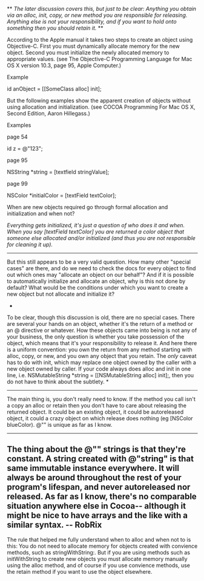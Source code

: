 

**
*The later discussion covers this, but just to be clear:  Anything you obtain via an alloc, init, copy, or new method you are responsible for releasing.  Anything else is not your responsibility, and if you want to hold onto something then you should retain it.*
**

According to the Apple manual it takes two steps to create an object using Objective-C.  First you must dynamically allocate memory for the new object.  Second you must initialize the newly allocated memory to appropriate values. (see The Objective-C Programming Language for Mac OS X version 10.3, page 95, Apple Computer.)

Example
    
id anObject = [[SomeClass alloc] init];


But the following examples show the apparent creation of objects without using allocation and initialization.  (see COCOA Programming For Mac OS X, Second Edition, Aaron Hillegass.)

Examples

page 54
    
id z = @"123";


page 95
    
NSString *string = [textfield stringValue];


page 99
    
NSColor *initialColor = [textField textColor];


When are new objects required go through formal allocation and initialization and when not?

*Everything gets initialized, it's just a question of who does it and when.  When you say [textField textColor] you are returned a color object that someone else allocated and/or initialized (and thus you are not responsible for cleaning it up).*

----
But this still appears to be a very valid question. How many other "special cases" are there, and do we need to check the docs for every object to find out which ones may "allocate an object on our behalf"? And if it is possible to automatically initialize and allocate an object, why is this not done by default? What would be the conditions under which you want to create a new object but not allocate and initialize it?

*
To be clear, though this discussion is old, there are no special cases.  There are several your hands on an object, whether it's the return of a method or an @ directive or whatever.  How these objects came into being is not any of your business, the only question is whether you take possession of the object, which means that it's your responsibility to release it.  And here there is a uniform convention: you own the return from any method starting with     alloc,     copy, or     new, and you own any object that you     retain.  The _only_ caveat has to do with     init, which may replace one object owned by the caller with a new object owned by caller.  If your code always does     alloc and     init in one line, i.e.     NSMutableString *string = [[NSMutableString alloc] init];, then you do not have to think about the subtlety.
* 

----
The main thing is, you don't really need to know. If the method you call isn't a copy an alloc or retain then you don't have to care about releasing the returned object. It could be an existing object, it could be autoreleased object, it could a crazy object on which release does nothing (eg [NSColor blueColor). @"" is unique as far as I know.

----
The thing about the @"" strings is that they're constant. A string created with @"string" is that same immutable instance everywhere. It will always be around throughout the rest of your program's lifespan, and never autoreleased nor released. As far as I know, there's no comparable situation anywhere else in Cocoa-- although it might be nice to have arrays and the like with a similar syntax. -- RobRix
----
The rule that helped me fully understand when to alloc and when not to is this: You do not need to allocate memory for objects created with convience methods, such as     stringWithString:.  But if you are using methods such as     initWithString to create new objects you must allocate memory manually using the     alloc method, and of course if you use convience methods, use the     retain method if you want to use the object elsewhere.
